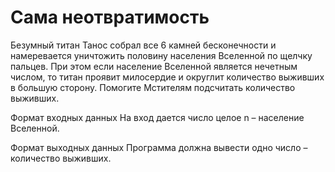 # Сама неотвратимость

Безумный титан Танос собрал все 6 камней бесконечности и намеревается уничтожить половину населения Вселенной по щелчку 
пальцев. При этом если население Вселенной является нечетным числом, то титан проявит милосердие и округлит количество 
выживших в большую сторону. Помогите Мстителям подсчитать количество выживших.

Формат входных данных
На вход дается число целое n – население Вселенной.

Формат выходных данных
Программа должна вывести одно число – количество выживших.